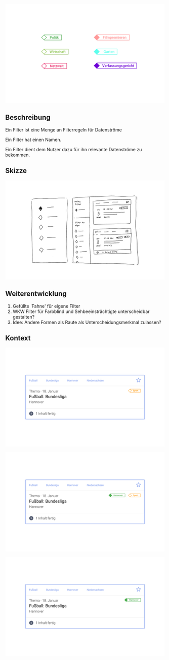 ![](./filter-anwendung.png)

## Beschreibung
Ein Filter ist eine Menge an Filterregeln für Datenströme

Ein Filter hat einen Namen.

Ein Filter dient dem Nutzer dazu für ihn relevante Datenströme zu bekommen.

## Skizze
![](./filter-skizze.png)

## Weiterentwicklung

1. Gefüllte 'Fahne' für eigene Filter
2. WKW Filter für Farbblind und Sehbeeinsträchtigte unterscheidbar gestalten?
3. Idee: Andere Formen als Raute als Unterscheidungsmerkmal zulassen?


## Kontext

<cdk-preview title="A">

![](./filter-kontext-a.png)

</cdk-preview>
<cdk-preview title="B">

![](./filter-kontext-b.png)

</cdk-preview>
<cdk-preview title="C">

![](./filter-kontext-c.png)

</cdk-preview>

